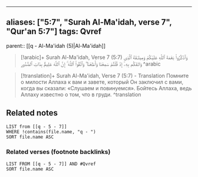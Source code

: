 
---
aliases: ["5:7", "Surah Al-Ma'idah, verse 7", "Qur'an 5:7"]
tags: Qvref
---

parent:: [[q - Al-Ma'idah (5)|Al-Ma'idah]]

> [!arabic]+ Surah Al-Ma'idah, Verse 7 (5:7)
> <span class="quran-arabic">وَٱذْكُرُوا۟ نِعْمَةَ ٱللَّهِ عَلَيْكُمْ وَمِيثَـٰقَهُ ٱلَّذِى وَاثَقَكُم بِهِۦٓ إِذْ قُلْتُمْ سَمِعْنَا وَأَطَعْنَا ۖ وَٱتَّقُوا۟ ٱللَّهَ ۚ إِنَّ ٱللَّهَ عَلِيمٌۢ بِذَاتِ ٱلصُّدُورِ</span>
^arabic

> [!translation]+ Surah Al-Ma'idah, Verse 7 (5:7) - Translation
> Помните о милости Аллаха к вам и завете, который Он заключил с вами, когда вы сказали: «Слушаем и повинуемся». Бойтесь Аллаха, ведь Аллаху известно о том, что в груди.
^translation



## Related notes
```dataview
LIST from [[q - 5 - 7]]
WHERE !contains(file.name, "q - ")
SORT file.name ASC
```

### Related verses (footnote backlinks)
```dataview
LIST FROM [[q - 5 - 7]] AND #Qvref
SORT file.name ASC
```

